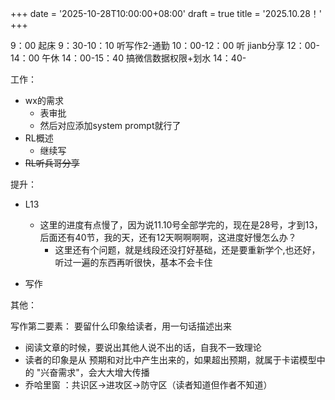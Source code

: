 
+++
date = '2025-10-28T10:00:00+08:00'
draft = true
title = '2025.10.28！'
+++

9：00 起床
9：30-10：10 听写作2-通勤
10：00-12：00 听 jianb分享
12：00-14：00 午休
14：00-15：40 搞微信数据权限+划水
14：40- 


<!--more-->


工作：
- wx的需求
  - 表审批
  - 然后对应添加system prompt就行了
- RL概述
  - 继续写
- ~~RL听兵哥分享~~

提升：
- L13
  - 这里的进度有点慢了，因为说11.10号全部学完的，现在是28号，才到13，后面还有40节，我的天，还有12天啊啊啊啊，这进度好慢怎么办？
    - 这里还有个问题，就是线段还没打好基础，还是要重新学个,也还好，听过一遍的东西再听很快，基本不会卡住
  
- 写作



其他：

写作第二要素： 要留什么印象给读者，用一句话描述出来
- 阅读文章的时候，要说出其他人说不出的话，自我不一致理论
- 读者的印象是从 预期和对比中产生出来的，如果超出预期，就属于卡诺模型中的 "兴奋需求"，会大大增大传播
- 乔哈里窗 ：共识区->进攻区->防守区（读者知道但作者不知道）





